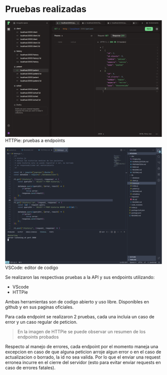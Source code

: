 # Pruebas realizadas
![alt text](image.png)
HTTPie: pruebas a endpoints

![alt text](image-1.png)
VSCode: editor de codigo

Se realizaron las respectivas pruebas a la API y sus endpoints utilizando:

- VScode
- HTTPie

Ambas herramientas son de codigo abierto y uso libre. Disponibles en github y en sus paginas oficiales.

Para cada endpoint se realizaron 2 pruebas, cada una incluia un caso de error y un caso regular de peticion.

> En la imagen de HTTPie se puede observar un resumen de los endpoints probados 

Respecto al manejo de errores, cada endpoint por el momento maneja una excepcion en caso de que alguna peticion arroje algun error o en el caso de actualizacion o borrado, la id no sea valida. Por lo que el enviar una request erronea incurre en el cierre del servidor
(esto para evitar enviar requests en caso de errores fatales).

